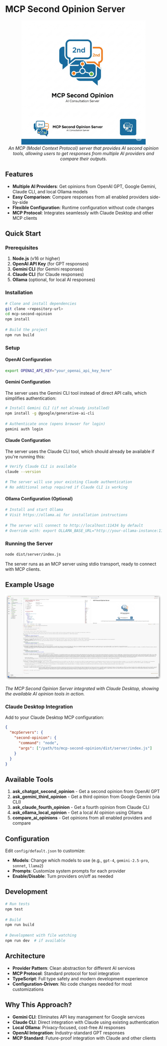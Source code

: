 # MCP Second Opinion Server

<div align="center">
  <img src="logo.png" alt="MCP Second Opinion Server Logo" width="400">
</div>

<div align="center">
  <em>An MCP (Model Context Protocol) server that provides AI second opinion tools, allowing users to get responses from multiple AI providers and compare their outputs.</em>
</div>

## Features

- **Multiple AI Providers**: Get opinions from OpenAI GPT, Google Gemini, Claude CLI, and local Ollama models
- **Easy Comparison**: Compare responses from all enabled providers side-by-side
- **Flexible Configuration**: Runtime configuration without code changes
- **MCP Protocol**: Integrates seamlessly with Claude Desktop and other MCP clients

## Quick Start

### Prerequisites

1. **Node.js** (v16 or higher)
2. **OpenAI API Key** (for GPT responses)
3. **Gemini CLI** (for Gemini responses)
4. **Claude CLI** (for Claude responses)
5. **Ollama** (optional, for local AI responses)

### Installation

```bash
# Clone and install dependencies
git clone <repository-url>
cd mcp-second-opinion
npm install

# Build the project
npm run build
```

### Setup

#### OpenAI Configuration
```bash
export OPENAI_API_KEY="your_openai_api_key_here"
```

#### Gemini Configuration
The server uses the Gemini CLI tool instead of direct API calls, which simplifies authentication:

```bash
# Install Gemini CLI (if not already installed)
npm install -g @google/generative-ai-cli

# Authenticate once (opens browser for login)
gemini auth login
```

#### Claude Configuration
The server uses the Claude CLI tool, which should already be available if you're running this:

```bash
# Verify Claude CLI is available
claude --version

# The server will use your existing Claude authentication
# No additional setup required if Claude CLI is working
```

#### Ollama Configuration (Optional)
```bash
# Install and start Ollama
# Visit https://ollama.ai for installation instructions

# The server will connect to http://localhost:11434 by default
# Override with: export OLLAMA_BASE_URL="http://your-ollama-instance:11434"
```

### Running the Server

```bash
node dist/server/index.js
```

The server runs as an MCP server using stdio transport, ready to connect with MCP clients.

## Example Usage

![MCP Second Opinion Server in Claude Desktop](example.png)

*The MCP Second Opinion Server integrated with Claude Desktop, showing the available AI opinion tools in action.*

### Claude Desktop Integration

Add to your Claude Desktop MCP configuration:

```json
{
  "mcpServers": {
    "second-opinion": {
      "command": "node",
      "args": ["/path/to/mcp-second-opinion/dist/server/index.js"]
    }
  }
}
```

## Available Tools

1. **ask_chatgpt_second_opinion** - Get a second opinion from OpenAI GPT
2. **ask_gemini_third_opinion** - Get a third opinion from Google Gemini (via CLI)
3. **ask_claude_fourth_opinion** - Get a fourth opinion from Claude CLI
4. **ask_ollama_local_opinion** - Get a local AI opinion using Ollama
5. **compare_ai_opinions** - Get opinions from all enabled providers and compare

## Configuration

Edit `config/default.json` to customize:

- **Models**: Change which models to use (e.g., `gpt-4`, `gemini-2.5-pro`, `sonnet`, `llama2`)
- **Prompts**: Customize system prompts for each provider
- **Enable/Disable**: Turn providers on/off as needed

## Development

```bash
# Run tests
npm test

# Build
npm run build

# Development with file watching
npm run dev  # if available
```

## Architecture

- **Provider Pattern**: Clean abstraction for different AI services
- **MCP Protocol**: Standard protocol for tool integration
- **TypeScript**: Full type safety and modern development experience
- **Configuration-Driven**: No code changes needed for most customizations

## Why This Approach?

- **Gemini CLI**: Eliminates API key management for Google services
- **Claude CLI**: Direct integration with Claude using existing authentication
- **Local Ollama**: Privacy-focused, cost-free AI responses
- **OpenAI Integration**: Industry-standard GPT responses
- **MCP Standard**: Future-proof integration with Claude and other clients